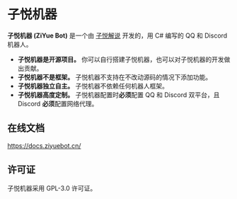# 子悦机器

**子悦机器 (ZiYue Bot)** 是一个由 [子悦解说](https://github.com/ZiYueCommentary) 开发的，用 C# 编写的 QQ 和 Discord 机器人。

* **子悦机器是开源项目。** 你可以自行搭建子悦机器，也可以对子悦机器的开发做出贡献。
* **子悦机器不是框架。** 子悦机器不支持在不改动源码的情况下添加功能。
* **子悦机器独立自主。** 子悦机器不依赖任何机器人框架。
* **子悦机器高度定制。** 子悦机器配置时**必须**配置 QQ 和 Discord 双平台，且 Discord **必须**配置网络代理。

## 在线文档

https://docs.ziyuebot.cn/

## 许可证

子悦机器采用 GPL-3.0 许可证。